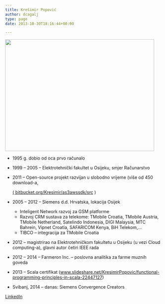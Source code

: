 ```yaml
---
title: Krešimir Popović
author: dcagalj
type: page
date: 2013-10-30T18:16:44+00:00

---
```

<a href="https://i2.wp.com/www.opensource-osijek.org/wordpress/wp-content/uploads/2013/10/337535_3097547156843_1895928306_o.jpg?ssl=1" data-rel="lightbox-0" title=""><img class="alignnone wp-image-1513 " title="Krešimir Popović" src="https://i2.wp.com/www.opensource-osijek.org/wordpress/wp-content/uploads/2013/10/337535_3097547156843_1895928306_o.jpg?resize=481%2C360&#038;ssl=1" alt="" width="481" height="360" srcset="https://i2.wp.com/www.opensource-osijek.org/wordpress/wp-content/uploads/2013/10/337535_3097547156843_1895928306_o.jpg?resize=300%2C225&ssl=1 300w, https://i2.wp.com/www.opensource-osijek.org/wordpress/wp-content/uploads/2013/10/337535_3097547156843_1895928306_o.jpg?resize=1024%2C768&ssl=1 1024w, https://i2.wp.com/www.opensource-osijek.org/wordpress/wp-content/uploads/2013/10/337535_3097547156843_1895928306_o.jpg?w=2000&ssl=1 2000w" sizes="(max-width: 481px) 100vw, 481px" data-recalc-dims="1" /></a>

  * 1995 g. dobio od oca prvo računalo
  * 1999 &#8211; 2005 &#8211; Elektrotehnički fakultet u Osijeku, smjer Računarstvo
  * 2011 &#8211; Open-source projekt razvijan u slobodno vrijeme (više od 450 download-a,
  
     <a href="https://bitbucket.org/Kresimir/as3awssdk/src" target="_blank">( bitbucket.org/Kresimir/as3awssdk/src</a> )

  * 2005 &#8211; 2012 &#8211; Siemens d.d. Hrvatska, lokacija Osijek 
      * Inteligent Network razvoj za GSM platforme
      * Razvoj CRM sustava za telekome: TMobile Croatia, TMobile Austria, TMobile Netherland, Satelindo Indonesia, DIGI Malaysia, MTC Bahrein, Vipnet Croatia, SAFARICOM Kenya, BiH Telekom,&#8230;
      * TIBCO &#8211; integracija za TMobile Croatia
  * 2012 &#8211; magistrirao na Elektrotehničkom fakultetu u Osijeku (u vezi Cloud computing-a), glavni autor četiri IEEE rada
  * 2012 &#8211; 2014 &#8211; Farmeron Inc. &#8211; poslovna analitika za farme muznih goveda
  * 2013 &#8211; Scala certifikat (<a href="http://www.slideshare.net/KresimirPopovic/functional-programming-principles-in-scala-22447127" target="_blank">www.slideshare.net/KresimirPopovic/functional-programming-principles-in-scala-22447127</a>)
  * Svibanj, 2014 &#8211; danas: Siemens Convergence Creators

[LinkedIn][1]

 [1]: http://hr.linkedin.com/in/kresimirpopovic
